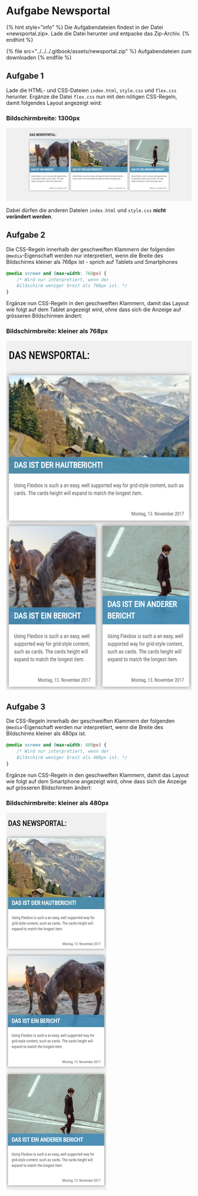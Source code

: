 # Aufgabe Newsportal

{% hint style="info" %}
Die Aufgabendateien findest in der Datei «newsportal.zip». Lade die Datei herunter und entpacke das Zip-Archiv.&#x20;
{% endhint %}

{% file src="../../../.gitbook/assets/newsportal.zip" %}
Aufgabendateien zum downloaden
{% endfile %}

## Aufgabe 1

Lade die HTML- und CSS-Dateien `index.html`, `style.css` und `flex.css` herunter. Ergänze die Datei `flex.css` nun mit den nötigen CSS-Regeln, damit folgendes Layout angezeigt wird:

### Bildschirmbreite: 1300px

![Order](../../../.gitbook/assets/news-1.png)

Dabei dürfen die anderen Dateien `index.html` und `style.css` **nicht verändert werden**.

## Aufgabe 2

Die CSS-Regeln innerhalb der geschweiften Klammern der folgenden `@media`-Eigenschaft werden nur interpretiert, wenn die Breite des Bildschirms kleiner als 768px ist - sprich auf Tablets und Smartphones

```css
@media screen and (max-width: 768px) {
    /* Wird nur interpretiert, wenn der 
    Bildschirm weniger breit als 768px ist. */
}
```

Ergänze nun CSS-Regeln in den geschweiften Klammern, damit das Layout wie folgt auf dem Tablet angezeigt wird, ohne dass sich die Anzeige auf grösseren Bildschirmen ändert:

### Bildschirmbreite: kleiner als 768px

![Order](../../../.gitbook/assets/news-2.jpg)

## Aufgabe 3

Die CSS-Regeln innerhalb der geschweiften Klammern der folgenden `@media`-Eigenschaft werden nur interpretiert, wenn die Breite des Bildschirms kleiner als 480px ist.

```css
@media screen and (max-width: 480px) {
    /* Wird nur interpretiert, wenn der 
    Bildschirm weniger breit als 480px ist. */
}
```

Ergänze nun CSS-Regeln in den geschweiften Klammern, damit das Layout wie folgt auf dem Smartphone angezeigt wird, ohne dass sich die Anzeige auf grösseren Bildschirmen ändert:

### Bildschirmbreite: kleiner als 480px

![Order](../../../.gitbook/assets/news-3.jpg)
